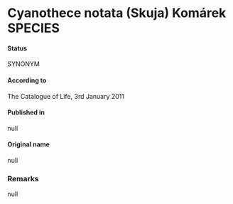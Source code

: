 # Cyanothece notata (Skuja) Komárek SPECIES

#### Status
SYNONYM

#### According to
The Catalogue of Life, 3rd January 2011

#### Published in
null

#### Original name
null

### Remarks
null